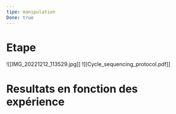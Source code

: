 ```yaml
---
tipe: manipulation
Done: true
---
```

# Etape 
![[IMG_20221212_113529.jpg]]
![[Cycle_sequencing_protocol.pdf]]
# Resultats en fonction des expérience 


